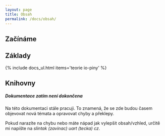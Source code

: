```yaml
---
layout: page
title: Obsah
permalink: /docs/obsah/
---
```


## Začínáme

## Základy
{% include docs_ul.html items='teorie io-piny' %}

## Knihovny

<div class="note info">
  <h5>Dokumentace zatím není dokončena</h5>
  <p>Na této dokumentaci stále pracuji. To znamená, že se zde budou časem objevovat nová témata a opravovat chyby a překlepy.</p>
  <p>Pokud narazíte na chybu nebo máte nápad jak vylepšit obsah/vzhled, určitě mi napište na <em>slintak (zavinac) uart (tecka) cz</em>.</p>
</div>
